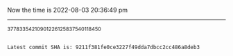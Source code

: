 Now the time is 2022-08-03 20:36:49 pm

---

<small>37783354210901226125837540118450</small>

```txt

Latest commit SHA is: 9211f381fe0ce3227f49dda7dbcc2cc486a8deb3
```
